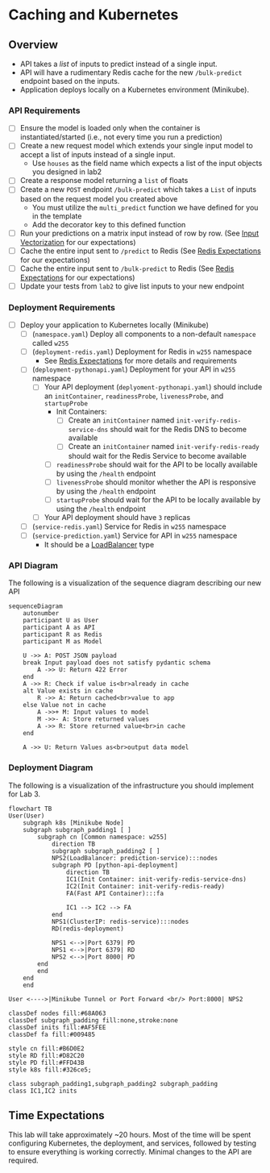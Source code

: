 
# Caching and Kubernetes

## Overview

-  API takes a *list* of inputs to predict instead of a single input.
-  API will have a rudimentary Redis cache for the new `/bulk-predict` endpoint based on the inputs.
-  Application deploys locally on a Kubernetes environment (Minikube).


### API Requirements

- [ ] Ensure the model is loaded only when the container is instantiated/started (i.e., not every time you run a prediction)
- [ ] Create a new request model which extends your single input model to accept a list of inputs instead of a single input.
  - Use `houses` as the field name which expects a list of the input objects you designed in lab2
- [ ] Create a response model returning a `list` of floats
- [ ] Create a new `POST` endpoint `/bulk-predict` which takes a `List` of inputs based on the request model you created above
  - You must utilize the `multi_predict` function we have defined for you in the template
  - Add the decorator key to this defined function
- [ ] Run your predictions on a matrix input instead of row by row. (See [Input Vectorization](#input-vectorization) for our expectations)
- [ ] Cache the entire input sent to `/predict` to Redis (See [Redis Expectations](#redis-expectations) for our expectations)
- [ ] Cache the entire input sent to `/bulk-predict` to Redis (See [Redis Expectations](#redis-expectations) for our expectations)
- [ ] Update your tests from `lab2` to give list inputs to your new endpoint

### Deployment Requirements

- [ ] Deploy your application to Kubernetes locally (Minikube)
  - [ ] (`namespace.yaml`) Deploy all components to a non-default `namespace` called `w255`
  - [ ] (`deployment-redis.yaml`) Deployment for Redis in `w255` namespace
    - See [Redis Expectations](#redis-expectations) for more details and requirements
  - [ ] (`deployment-pythonapi.yaml`) Deployment for your API in `w255` namespace
    - [ ] Your API deployment (`deplyoment-pythonapi.yaml`) should include an `initContainer`, `readinessProbe`, `livenessProbe`, and `startupProbe`
      - Init Containers:
        - [ ] Create an `initContainer` named `init-verify-redis-service-dns` should wait for the Redis DNS to become available
        - [ ] Create an `initContainer` named `init-verify-redis-ready` should wait for the Redis Service to become available
      - [ ] `readinessProbe` should wait for the API to be locally available by using the `/health` endpoint
      - [ ] `livenessProbe` should monitor whether the API is responsive by using the `/health` endpoint
      - [ ] `startupProbe` should wait for the API to be locally available by using the `/health` endpoint
    - [ ] Your API deployment should have `3` replicas
  - [ ] (`service-redis.yaml`) Service for Redis in `w255` namespace
  - [ ] (`service-prediction.yaml`) Service for API in `w255` namespace
    - It should be a [LoadBalancer](https://kubernetes.io/docs/concepts/services-networking/service/#loadbalancer) type

### API Diagram

The following is a visualization of the sequence diagram describing our new API

```mermaid
sequenceDiagram
    autonumber
    participant U as User
    participant A as API
    participant R as Redis
    participant M as Model

    U ->> A: POST JSON payload
    break Input payload does not satisfy pydantic schema
        A ->> U: Return 422 Error
    end
    A ->> R: Check if value is<br>already in cache
    alt Value exists in cache
        R ->> A: Return cached<br>value to app
    else Value not in cache
        A ->>+ M: Input values to model
        M ->>- A: Store returned values
        A ->> R: Store returned value<br>in cache
    end

    A ->> U: Return Values as<br>output data model
```

### Deployment Diagram

The following is a visualization of the infrastructure you should implement for Lab 3.

```mermaid
flowchart TB
User(User)
    subgraph k8s [Minikube Node]
    subgraph subgraph_padding1 [ ]
        subgraph cn [Common namespace: w255]
            direction TB
            subgraph subgraph_padding2 [ ]
            NPS2(LoadBalancer: prediction-service):::nodes
            subgraph PD [python-api-deployment]
                direction TB
                IC1(Init Container: init-verify-redis-service-dns)
                IC2(Init Container: init-verify-redis-ready)
                FA(Fast API Container):::fa

                IC1 --> IC2 --> FA
            end
            NPS1(ClusterIP: redis-service):::nodes
            RD(redis-deployment)

            NPS1 <-->|Port 6379| PD
            NPS1 <-->|Port 6379| RD
            NPS2 <-->|Port 8000| PD
        end
        end
    end
    end

User <---->|Minikube Tunnel or Port Forward <br/> Port:8000| NPS2

classDef nodes fill:#68A063
classDef subgraph_padding fill:none,stroke:none
classDef inits fill:#AF5FEE
classDef fa fill:#009485

style cn fill:#B6D0E2
style RD fill:#D82C20
style PD fill:#FFD43B
style k8s fill:#326ce5;

class subgraph_padding1,subgraph_padding2 subgraph_padding
class IC1,IC2 inits
```


## Time Expectations

This lab will take approximately ~20 hours. Most of the time will be spent configuring Kubernetes, the deployment, and services, followed by testing to ensure everything is working correctly. Minimal changes to the API are required.
